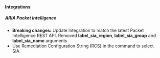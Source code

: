
#### Integrations
##### ARIA Packet Intelligence
- **Breaking changes:** Update Integration to match the latest Packet Intelligence REST API. Removed **label_sia_region**, **label_sia_group** and **label_sia_name** arguments.
- Use Remediation Configuration String (RCS) in the command to select SIA.
